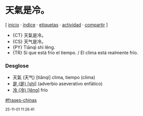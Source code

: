 # 天氣是冷。
[ [inicio](https://github.com/jucardus/jucardus.github.io/blob/main/index.md) · [índice](https://github.com/jucardus/jucardus.github.io/blob/main/indice.md) · [etiquetas](https://github.com/jucardus/jucardus.github.io/blob/main/etiquetas.md) · [actividad](https://github.com/jucardus/jucardus.github.io/blob/main/actividad.md) · [compartir](https://x.com/intent/tweet?text=%E5%A4%A9%E6%B0%A3%E6%98%AF%E5%86%B7%E3%80%82+%E2%80%94+Frases+chinas%0A%0A%E2%86%92+https%3A%2F%2Fgithub.com%2Fjucardus%2Fjucardus.github.io%2Fblob%2Fmain%2Ft%2Fi%2Fa%2Ftian1-qi4-shi4-leng3.md%0A%0A%23frases_chinas_jucardus) ]

* {CT} 天氣是冷。
* {CS} 天气是冷。
* {PY} Tiānqì shì lěng.
* {TR} Sí que está frío el tiempo. / El clima está realmente frío.

### Desglose

* 天氣 (天气) [tiānqì] clima, tiempo (clima)
* [是 (是) [shì]](https://github.com/jucardus/jucardus.github.io/blob/main/s/h/i/shi4-26159.md) (adverbio aseverativo enfático)
* [冷 (冷) [lěng]](https://github.com/jucardus/jucardus.github.io/blob/main/l/e/n/leng3-20919.md) frío

[#frases-chinas](https://github.com/jucardus/jucardus.github.io/blob/main/f/r/frases-chinas.md)

<sup>25-11-01 11:26:41</sup>
